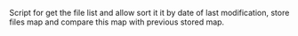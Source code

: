 Script for get the file list and allow sort it it by date of last modification, store files map and compare this map with previous stored map.
